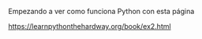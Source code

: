 Empezando a ver como funciona Python con esta página

https://learnpythonthehardway.org/book/ex2.html
